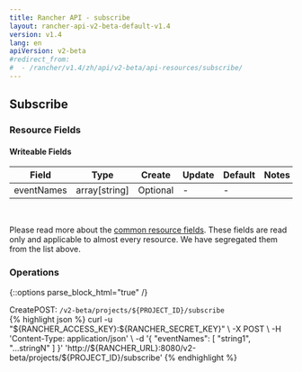 ```yaml
---
title: Rancher API - subscribe
layout: rancher-api-v2-beta-default-v1.4
version: v1.4
lang: en
apiVersion: v2-beta
#redirect_from:
#  - /rancher/v1.4/zh/api/v2-beta/api-resources/subscribe/
---
```


## Subscribe



### Resource Fields

#### Writeable Fields

Field | Type | Create | Update | Default | Notes
---|---|---|---|---|---
eventNames | array[string] | Optional | - | - | 



<br>

Please read more about the [common resource fields]({{site.baseurl}}/rancher/{{page.version}}/{{page.lang}}/api/{{page.apiVersion}}/common/). These fields are read only and applicable to almost every resource. We have segregated them from the list above.

### Operations
{::options parse_block_html="true" /}
<a id="create"></a>
<div class="action"><span class="header">Create<span class="headerright">POST:  <code>/v2-beta/projects/${PROJECT_ID}/subscribe</code></span></span>
<div class="action-contents"> {% highlight json %}
curl -u "${RANCHER_ACCESS_KEY}:${RANCHER_SECRET_KEY}" \
-X POST \
-H 'Content-Type: application/json' \
-d '{
	"eventNames": [
		"string1",
		"...stringN"
	]
}' 'http://${RANCHER_URL}:8080/v2-beta/projects/${PROJECT_ID}/subscribe'
{% endhighlight %}
</div></div>



